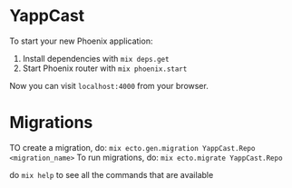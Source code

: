 # YappCast

To start your new Phoenix application:

1. Install dependencies with `mix deps.get`
2. Start Phoenix router with `mix phoenix.start`

Now you can visit `localhost:4000` from your browser.

# Migrations
TO create a migration, do: `mix ecto.gen.migration YappCast.Repo <migration_name>`
To run migrations, do: `mix ecto.migrate YappCast.Repo`

do `mix help` to see all the commands that are available
